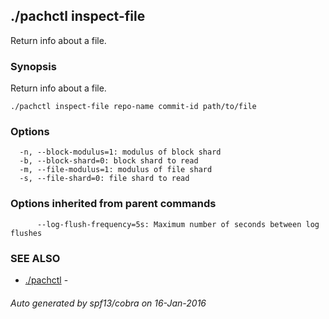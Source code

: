 ## ./pachctl inspect-file

Return info about a file.

### Synopsis


Return info about a file.

```
./pachctl inspect-file repo-name commit-id path/to/file
```

### Options

```
  -n, --block-modulus=1: modulus of block shard
  -b, --block-shard=0: block shard to read
  -m, --file-modulus=1: modulus of file shard
  -s, --file-shard=0: file shard to read
```

### Options inherited from parent commands

```
      --log-flush-frequency=5s: Maximum number of seconds between log flushes
```

### SEE ALSO
* [./pachctl](./pachctl.md)	 - 

###### Auto generated by spf13/cobra on 16-Jan-2016
